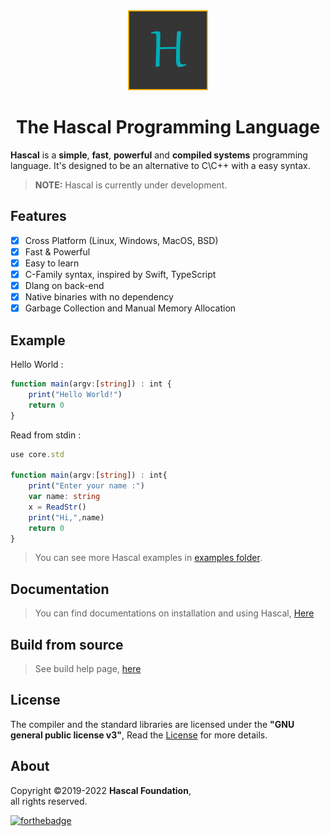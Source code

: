 
<div align="center">
  <img style="text-align:center" src="hascal-logo.png" height="128px" width="128px">


  # The Hascal Programming Language
</div>


**Hascal** is a **simple**, **fast**, **powerful** and **compiled systems** programming language. It's designed to be an alternative to C\C++ with a easy syntax.

<!-- > Visit [Hascal's Official Website](https://hascal.github.io) -->
> **NOTE:** Hascal is currently under development.
## Features
- [x] Cross Platform (Linux, Windows, MacOS, BSD) 
- [x] Fast & Powerful
- [x] Easy to learn
- [x] C-Family syntax, inspired by Swift, TypeScript
- [x] Dlang on back-end
- [x] Native binaries with no dependency
- [x] Garbage Collection and Manual Memory Allocation

## Example
Hello World :
```typescript
function main(argv:[string]) : int {
    print("Hello World!")
    return 0
}
```
Read from stdin :
```typescript
use core.std

function main(argv:[string]) : int{
    print("Enter your name :")
    var name: string
    x = ReadStr()
    print("Hi,",name)
    return 0
}
```
> You can see more Hascal examples in [examples folder](https://github.com/hascal/hascal/tree/main/examples).

## Documentation
> You can find documentations on installation and using Hascal, [Here](https://github.com/hascal/hascal/tree/main/docs)

## Build from source
> See build help page, [here](BUILD.md)

## License
The compiler and the standard libraries are licensed under the **"GNU general public license v3"**,
Read the [License](https://github.com/hascal/hascal/blob/main/LICENSE) for more details.

## About
Copyright ©2019-2022 **Hascal Foundation**, \
all rights reserved.

[![forthebadge](https://forthebadge.com/images/badges/built-with-love.svg)](https://forthebadge.com)
